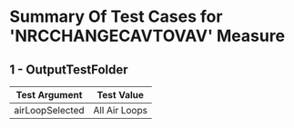 # Summary Of Test Cases for 'NRCCHANGECAVTOVAV' Measure
 
## 1 - OutputTestFolder
| Test Argument | Test Value |
| ------------- | ---------- |
| airLoopSelected |All Air Loops |
 
